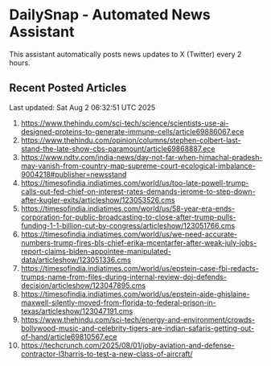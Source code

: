 # DailySnap - Automated News Assistant

This assistant automatically posts news updates to X (Twitter) every 2 hours.

## Recent Posted Articles

Last updated: Sat Aug  2 06:32:51 UTC 2025

1. https://www.thehindu.com/sci-tech/science/scientists-use-ai-designed-proteins-to-generate-immune-cells/article69886067.ece
2. https://www.thehindu.com/opinion/columns/stephen-colbert-last-stand-the-late-show-cbs-paramount/article69868887.ece
3. https://www.ndtv.com/india-news/day-not-far-when-himachal-pradesh-may-vanish-from-country-map-supreme-court-ecological-imbalance-9004218#publisher=newsstand
4. https://timesofindia.indiatimes.com/world/us/too-late-powell-trump-calls-out-fed-chief-on-interest-rates-demands-jerome-to-step-down-after-kugler-exits/articleshow/123053526.cms
5. https://timesofindia.indiatimes.com/world/us/58-year-era-ends-corporation-for-public-broadcasting-to-close-after-trump-pulls-funding-1-1-billion-cut-by-congress/articleshow/123051766.cms
6. https://timesofindia.indiatimes.com/world/us/we-need-accurate-numbers-trump-fires-bls-chief-erika-mcentarfer-after-weak-july-jobs-report-claims-biden-appointee-manipulated-data/articleshow/123051336.cms
7. https://timesofindia.indiatimes.com/world/us/epstein-case-fbi-redacts-trumps-name-from-files-during-internal-review-doj-defends-decision/articleshow/123047895.cms
8. https://timesofindia.indiatimes.com/world/us/epstein-aide-ghislaine-maxwell-silently-moved-from-florida-to-federal-prison-in-texas/articleshow/123047191.cms
9. https://www.thehindu.com/sci-tech/energy-and-environment/crowds-bollywood-music-and-celebrity-tigers-are-indian-safaris-getting-out-of-hand/article69810567.ece
10. https://techcrunch.com/2025/08/01/joby-aviation-and-defense-contractor-l3harris-to-test-a-new-class-of-aircraft/
